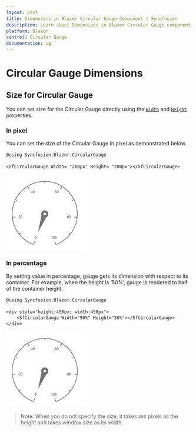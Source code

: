```yaml
---
layout: post
title: Dimensions in Blazor Circular Gauge Component | Syncfusion 
description: Learn about Dimensions in Blazor Circular Gauge component of Syncfusion, and more details.
platform: Blazor
control: Circular Gauge
documentation: ug
---
```


# Circular Gauge Dimensions

## Size for Circular Gauge

You can set size for the Circular Gauge directly using the [`Width`](https://help.syncfusion.com/cr/blazor/Syncfusion.Blazor.CircularGauge.SfCircularGauge.html#Syncfusion_Blazor_CircularGauge_SfCircularGauge_Width) and [`Height`](https://help.syncfusion.com/cr/blazor/Syncfusion.Blazor.CircularGauge.SfCircularGauge.html#Syncfusion_Blazor_CircularGauge_SfCircularGauge_Height) properties.

### In pixel

You can set the size of the Circular Gauge in pixel as demonstrated below.

```cshtml
@using Syncfusion.Blazor.CircularGauge

<SfCircularGauge Width= "200px" Height= "200px"></SfCircularGauge>
```

![Circular Gauge size in pixel](./images/percentage.png)

### In percentage

By setting value in percentage, gauge gets its dimension with respect to its container. For example, when
the height is ‘50%’, gauge is rendered to half of the container height.

```cshtml
@using Syncfusion.Blazor.CircularGauge

<div style="height:450px; width:450px">
    <SfCircularGauge Width="50%" Height="50%"></SfCircularGauge>
</div>
```

![Circular Gauge size in percentage](./images/percentage.png)

>Note: When you do not specify the size, it takes `450`  pixels as the height and takes window size as its width.